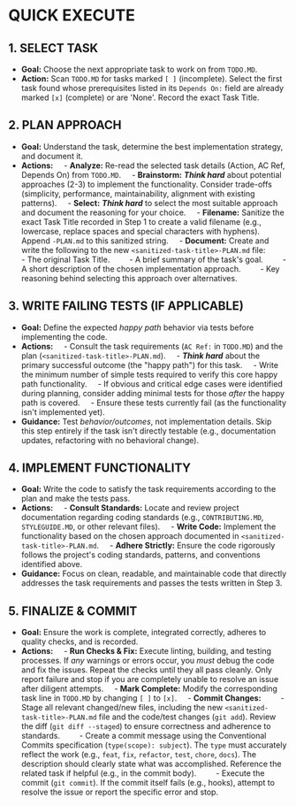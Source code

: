 # QUICK EXECUTE

## 1. SELECT TASK

- **Goal:** Choose the next appropriate task to work on from `TODO.MD`.
- **Action:** Scan `TODO.MD` for tasks marked `[ ]` (incomplete). Select the first task found whose prerequisites listed in its `Depends On:` field are already marked `[x]` (complete) or are 'None'. Record the exact Task Title.

## 2. PLAN APPROACH

- **Goal:** Understand the task, determine the best implementation strategy, and document it.
- **Actions:**
    - **Analyze:** Re-read the selected task details (Action, AC Ref, Depends On) from `TODO.MD`.
    - **Brainstorm:** ***Think hard*** about potential approaches (2-3) to implement the functionality. Consider trade-offs (simplicity, performance, maintainability, alignment with existing patterns).
    - **Select:** ***Think hard*** to select the most suitable approach and document the reasoning for your choice.
    - **Filename:** Sanitize the exact Task Title recorded in Step 1 to create a valid filename (e.g., lowercase, replace spaces and special characters with hyphens). Append `-PLAN.md` to this sanitized string.
    - **Document:** Create and write the following to the new `<sanitized-task-title>-PLAN.md` file:
        - The original Task Title.
        - A brief summary of the task's goal.
        - A short description of the chosen implementation approach.
        - Key reasoning behind selecting this approach over alternatives.

## 3. WRITE FAILING TESTS (IF APPLICABLE)

- **Goal:** Define the expected *happy path* behavior via tests before implementing the code.
- **Actions:**
    - Consult the task requirements (`AC Ref:` in `TODO.MD`) and the plan (`<sanitized-task-title>-PLAN.md`).
    - ***Think hard*** about the primary successful outcome (the "happy path") for this task.
    - Write the minimum number of simple tests required to verify this core happy path functionality.
    - If obvious and critical edge cases were identified during planning, consider adding minimal tests for those *after* the happy path is covered.
    - Ensure these tests currently fail (as the functionality isn't implemented yet).
- **Guidance:** Test *behavior/outcomes*, not implementation details. Skip this step entirely if the task isn't directly testable (e.g., documentation updates, refactoring with no behavioral change).

## 4. IMPLEMENT FUNCTIONALITY

- **Goal:** Write the code to satisfy the task requirements according to the plan and make the tests pass.
- **Actions:**
    - **Consult Standards:** Locate and review project documentation regarding coding standards (e.g., `CONTRIBUTING.MD`, `STYLEGUIDE.MD`, or other relevant files).
    - **Write Code:** Implement the functionality based on the chosen approach documented in `<sanitized-task-title>-PLAN.md`.
    - **Adhere Strictly:** Ensure the code rigorously follows the project's coding standards, patterns, and conventions identified above.
- **Guidance:** Focus on clean, readable, and maintainable code that directly addresses the task requirements and passes the tests written in Step 3.

## 5. FINALIZE & COMMIT

- **Goal:** Ensure the work is complete, integrated correctly, adheres to quality checks, and is recorded.
- **Actions:**
    - **Run Checks & Fix:** Execute linting, building, and testing processes. If *any* warnings or errors occur, you *must* debug the code and fix the issues. Repeat the checks until they all pass cleanly. Only report failure and stop if you are completely unable to resolve an issue after diligent attempts.
    - **Mark Complete:** Modify the corresponding task line in `TODO.MD` by changing `[ ]` to `[x]`.
    - **Commit Changes:**
        - Stage all relevant changed/new files, including the new `<sanitized-task-title>-PLAN.md` file and the code/test changes (`git add`). Review the diff (`git diff --staged`) to ensure correctness and adherence to standards.
        - Create a commit message using the Conventional Commits specification (`type(scope): subject`). The `type` must accurately reflect the work (e.g., `feat`, `fix`, `refactor`, `test`, `chore`, `docs`). The description should clearly state what was accomplished. Reference the related task if helpful (e.g., in the commit body).
        - Execute the commit (`git commit`). If the commit itself fails (e.g., hooks), attempt to resolve the issue or report the specific error and stop.

